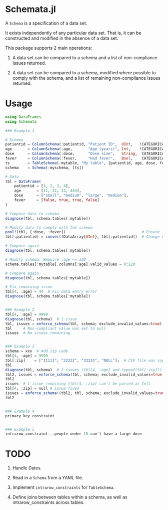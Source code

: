 # Schemata.jl


A `Schema` is a specification of a data set.

It exists independently of any particular data set. That is, it can be constructed and modified in the absence of a data set.

This package supports 2 main operations:

1. A data set can be compared to a schema and a list of non-compliance issues returned.

2. A data set can be compared to a schema, modified where possible to comply with the schema, and a list of remaining non-compliance issues returned.


# Usage


```julia
using DataFrames
using Schemata

### Example 1

# Schema
patientid = ColumnSchema(:patientid, "Patient ID",  UInt,   !CATEGORICAL, IS_REQUIRED,  IS_UNIQUE, UInt)
age       = ColumnSchema(:age,       "Age (years)", Int,    !CATEGORICAL, IS_REQUIRED, !IS_UNIQUE, Int)
dose      = ColumnSchema(:dose,      "Dose size",   String,  CATEGORICAL, IS_REQUIRED, !IS_UNIQUE, ["small", "medium", "large"])
fever     = ColumnSchema(:fever,     "Had fever",   Bool,    CATEGORICAL, IS_REQUIRED, !IS_UNIQUE, Bool)
ts        = TableSchema(:mytable, "My table", [patientid, age, dose, fever], [:patientid])
schema    = Schema(:myschema, [ts])

# Data
tbl = DataFrame(
    patientid = [1, 2, 3, 4],
    age       = [11, 22, 33, 444],
    dose      = ["small", "medium", "large", "medium"],
    fever     = [false, true, true, false]
)

# Compare data to schema
diagnose(tbl, schema.tables[:mytable])

# Modify data to comply with the schema
pool!(tbl, [:dose, :fever])                                  # Ensure :dose and :fever contain categorical data
tbl[:patientid] = convert(DataArray{UInt}, tbl[:patientid])  # Change data type

# Compare again
diagnose(tbl, schema.tables[:mytable])

# Modify schema: Require :age <= 120
schema.tables[:mytable].columns[:age].valid_values = 0:120

# Compare again
diagnose(tbl, schema.tables[:mytable])

# Fix remaining issue
tbl[4, :age] = 44  # Fix data entry error
diagnose(tbl, schema.tables[:mytable])


### Example 2
tbl[4, :age] = 9999
diagnose(tbl, schema)  # 1 issue
tbl, issues = enforce_schema(tbl, schema; exclude_invalid_values=true);  # Set invalid values to null
tbl     # Non-compliant value was set to null
issues  # No issues remaining


### Example 3
schema = xxx  # Add zip code
tbl[4, :age] = 9999
tbl[:zip]    = ["11111", "22222", "33333", "NULL"];  # CSV file was supplied with "NULL" values, forcing eltype to equal String.
tbl
diagnose(tbl, schema)  # 2 issues (tbl[4, :age] and typeof(tbl[:zip]))
tbl2, issues = enforce_schema(tbl, schema; exclude_invalid_values=true);
tbl2
issues  # 1 issue remaining (tbl[4, :zip] can't be parsed as Int)
tbl[4, :zip] = null # issue fixed
issues = enforce_schema!(tbl2, tbl, schema; exclude_invalid_values=true)  # No issues remaining
tbl2


### Example 4
primary_key constraint


### Example 5
intrarow_constraint...people under 18 can't have a large dose
```


# TODO

1. Handle Dates.

2. Read in a `Schema` from a YAML file.

3. Implement `intrarow_constraints` for `TableSchema`.

4. Define joins between tables within a schema, as well as intrarow_constraints across tables.
